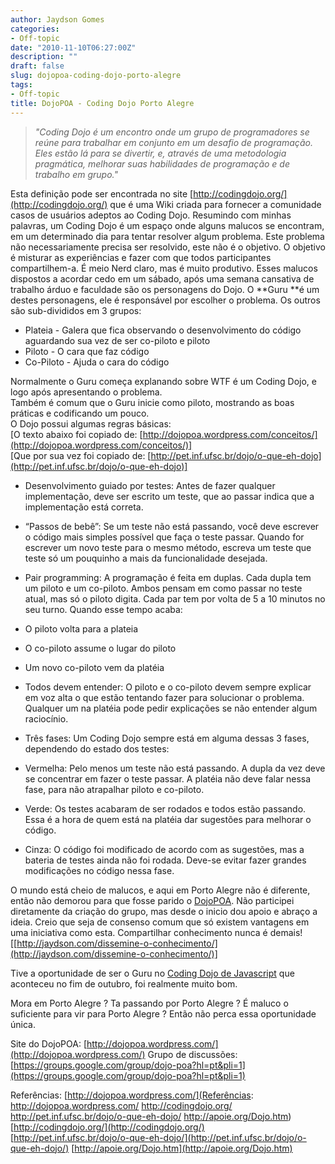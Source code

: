 ```yaml
---
author: Jaydson Gomes
categories:
- Off-topic
date: "2010-11-10T06:27:00Z"
description: ""
draft: false
slug: dojopoa-coding-dojo-porto-alegre
tags:
- Off-topic
title: DojoPOA - Coding Dojo Porto Alegre
---
```


> _"Coding Dojo é um encontro onde um grupo de programadores se reúne para trabalhar em conjunto em um desafio de programação. Eles estão lá para se divertir, e, através de uma metodologia pragmática, melhorar suas habilidades de programação e de trabalho em grupo."_


Esta definição pode ser encontrada no site [http://codingdojo.org/](http://codingdojo.org/) que é uma Wiki criada para fornecer a comunidade casos de usuários adeptos ao Coding Dojo.
Resumindo com minhas palavras, um Coding Dojo é um espaço onde alguns malucos se encontram, em um determinado dia para tentar resolver algum problema.
Este problema não necessariamente precisa ser resolvido, este não é o objetivo. O objetivo é misturar as experiências e fazer com que todos participantes compartilhem-a.
É meio Nerd claro, mas é muito produtivo.<!-- more -->
Esses malucos dispostos a acordar cedo em um sábado, após uma semana cansativa de trabalho árduo e faculdade são os personagens do Dojo.
O **Guru **é um destes personagens, ele é responsável por escolher o problema.
Os outros são sub-divididos em 3 grupos:

- Plateia - Galera que fica observando o desenvolvimento do código aguardando sua vez de ser co-piloto e piloto
- Piloto - O cara que faz código
- Co-Piloto - Ajuda o cara do código

Normalmente o Guru começa explanando sobre WTF é um Coding Dojo, e logo após apresentando o problema.  
Também é comum que o Guru inicie como piloto, mostrando as boas práticas e codificando um pouco.  
O Dojo possui algumas regras básicas:  
[O texto abaixo foi copiado de: [http://dojopoa.wordpress.com/conceitos/](http://dojopoa.wordpress.com/conceitos/)]  
[Que por sua vez foi copiado de: [http://pet.inf.ufsc.br/dojo/o-que-eh-dojo](http://pet.inf.ufsc.br/dojo/o-que-eh-dojo)]  

- Desenvolvimento guiado por testes: Antes de fazer qualquer implementação, deve ser escrito um teste, que ao passar indica que a implementação está correta.
- “Passos de bebê”: Se um teste não está passando, você deve escrever o código mais simples possível que faça o teste passar. Quando for escrever um novo teste para o mesmo método, escreva um teste que teste só um pouquinho a mais da funcionalidade desejada.
- Pair programming: A programação é feita em duplas. Cada dupla tem um piloto e um co-piloto. Ambos pensam em como passar no teste atual, mas só o piloto digita. Cada par tem por volta de 5 a 10 minutos no seu turno. Quando esse tempo acaba:
- O piloto volta para a plateia
- O co-piloto assume o lugar do piloto
- Um novo co-piloto vem da platéia

- Todos devem entender: O piloto e o co-piloto devem sempre explicar em voz alta o que estão tentando fazer para solucionar o problema. Qualquer um na platéia pode pedir explicações se não entender algum raciocínio.

- Três fases: Um Coding Dojo sempre está em alguma dessas 3 fases, dependendo do estado dos testes:
- Vermelha: Pelo menos um teste não está passando. A dupla da vez deve se concentrar em fazer o teste passar. A platéia não deve falar nessa fase, para não atrapalhar piloto e co-piloto.
- Verde: Os testes acabaram de ser rodados e todos estão passando. Essa é a hora de quem está na platéia dar sugestões para melhorar o código.
- Cinza: O código foi modificado de acordo com as sugestões, mas a bateria de testes ainda não foi rodada. Deve-se evitar fazer grandes modificações no código nessa fase.

O mundo está cheio de malucos, e aqui em Porto Alegre não é diferente, então não demorou para que fosse parido o [DojoPOA](http://dojopoa.wordpress.com/).
Não participei diretamente da criação do grupo, mas desde o inicio dou apoio e abraço a ideia.
Creio que seja de consenso comum que só existem vantagens em uma iniciativa como esta.
Compartilhar conhecimento nunca é demais! [[http://jaydson.com/dissemine-o-conhecimento/](http://jaydson.com/dissemine-o-conhecimento/)]

Tive a oportunidade de ser o Guru no [Coding Dojo de Javascript](http://dojopoa.wordpress.com/2010/11/07/pos-dojo-javascript/) que aconteceu no fim de outubro, foi realmente muito bom.

Mora em Porto Alegre ? Ta passando por Porto Alegre ? É maluco o suficiente para vir para Porto Alegre ?
Então não perca essa oportunidade única.

Site do DojoPOA: [http://dojopoa.wordpress.com/](http://dojopoa.wordpress.com/)
Grupo de discussões: [https://groups.google.com/group/dojo-poa?hl=pt&pli=1](https://groups.google.com/group/dojo-poa?hl=pt&pli=1)

Referências:
[http://dojopoa.wordpress.com/](Referências:  http://dojopoa.wordpress.com/ http://codingdojo.org/ http://pet.inf.ufsc.br/dojo/o-que-eh-dojo/ http://apoie.org/Dojo.htm)
[http://codingdojo.org/](http://codingdojo.org/)
[http://pet.inf.ufsc.br/dojo/o-que-eh-dojo/](http://pet.inf.ufsc.br/dojo/o-que-eh-dojo/)
[http://apoie.org/Dojo.htm](http://apoie.org/Dojo.htm)